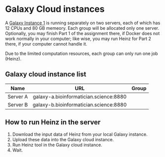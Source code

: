 # Galaxy Cloud instances

A [Galaxy Instance 1](https://github.com/ibivu/B4TM-Galaxy-2017/tree/master/docker#galaxy-instance-1---on-port-8880) is running separately on two servers, each of which has 12 CPUs and 80 GB memeory. Each group will be allocated only one server. Optionally, you may finish Part 1 of the assignment there, if Docker does not work normally in your computer; like wise, you may run Heinz for Part 2 there, if your computer cannot handle it.

Due to the limited computation resources, each group can only run one job (Heinz).

## Galaxy cloud instance list

Name     | URL                                   | Group 
:------: | :-----------------------------------: |:-----:
Server A |galaxy-a.bioinformatician.science:8880 |
Server B |galaxy-b.bioinformatician.science:8880 |

## How to run Heinz in the server

1. Download the input data of Heinz from your local Galaxy instance.
2. Upload these data into the Galaxy cloud instance. 
3. Run Heinz tool in the Galaxy cloud instance.
4. Wait.
